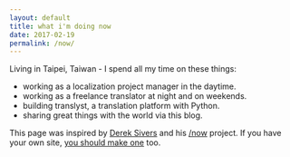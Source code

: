 ```yaml
---
layout: default
title: what i'm doing now
date: 2017-02-19
permalink: /now/
---
```


Living in Taipei, Taiwan - I spend all my time on these things:
<ul class="dashed">
  <li>working as a localization project manager in the daytime.</li>
  <li>working as a freelance translator at night and on weekends.</li>
  <li>building translyst, a translation platform with Python.</li>
  <li>sharing great things with the world via this blog.</li>
</ul>
This page was inspired by <a href="https://sivers.org/">Derek Sivers</a> and his <a href="http://nownownow.com/">/now</a> project. If you have your own site, <a href="http://nownownow.com/about">you should make one</a> too.
